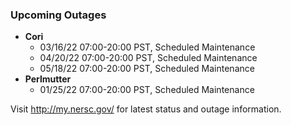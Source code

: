 ### Upcoming Outages 

- **Cori**
    - 03/16/22 07:00-20:00 PST, Scheduled Maintenance
    - 04/20/22 07:00-20:00 PST, Scheduled Maintenance
    - 05/18/22 07:00-20:00 PST, Scheduled Maintenance
- **Perlmutter**
    - 01/25/22 07:00-20:00 PST, Scheduled Maintenance
         
Visit <http://my.nersc.gov/> for latest status and outage information.
